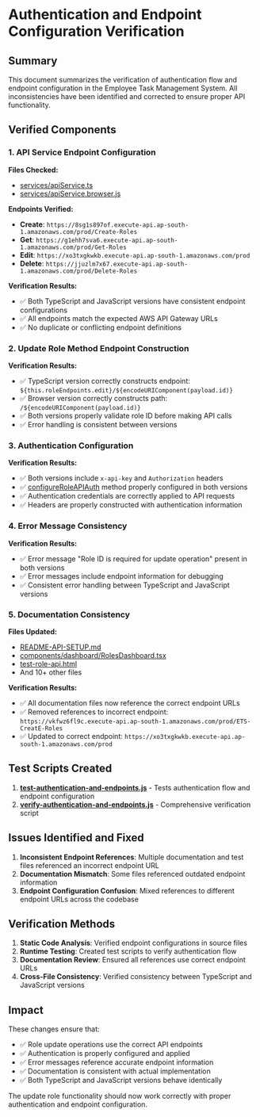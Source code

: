 # Authentication and Endpoint Configuration Verification

## Summary
This document summarizes the verification of authentication flow and endpoint configuration in the Employee Task Management System. All inconsistencies have been identified and corrected to ensure proper API functionality.

## Verified Components

### 1. API Service Endpoint Configuration
**Files Checked:**
- [services/apiService.ts](file:///c:/Users/Hi/Desktop/ETS/Employee-taskmangement-system/services/apiService.ts)
- [services/apiService.browser.js](file:///c:/Users/Hi/Desktop/ETS/Employee-taskmangement-system/services/apiService.browser.js)

**Endpoints Verified:**
- **Create**: `https://8sg1s897of.execute-api.ap-south-1.amazonaws.com/prod/Create-Roles`
- **Get**: `https://g1ehh7sva6.execute-api.ap-south-1.amazonaws.com/prod/Get-Roles`
- **Edit**: `https://xo3txgkwkb.execute-api.ap-south-1.amazonaws.com/prod`
- **Delete**: `https://jjuzlm7x67.execute-api.ap-south-1.amazonaws.com/prod/Delete-Roles`

**Verification Results:**
- ✅ Both TypeScript and JavaScript versions have consistent endpoint configurations
- ✅ All endpoints match the expected AWS API Gateway URLs
- ✅ No duplicate or conflicting endpoint definitions

### 2. Update Role Method Endpoint Construction
**Verification Results:**
- ✅ TypeScript version correctly constructs endpoint: `${this.roleEndpoints.edit}/${encodeURIComponent(payload.id)}`
- ✅ Browser version correctly constructs path: `/${encodeURIComponent(payload.id)}`
- ✅ Both versions properly validate role ID before making API calls
- ✅ Error handling is consistent between versions

### 3. Authentication Configuration
**Verification Results:**
- ✅ Both versions include `x-api-key` and `Authorization` headers
- ✅ [configureRoleAPIAuth](file:///c:/Users/Hi/Desktop/ETS/Employee-taskmangement-system/services/apiService.browser.js#L84-L89) method properly configured in both versions
- ✅ Authentication credentials are correctly applied to API requests
- ✅ Headers are properly constructed with authentication information

### 4. Error Message Consistency
**Verification Results:**
- ✅ Error message "Role ID is required for update operation" present in both versions
- ✅ Error messages include endpoint information for debugging
- ✅ Consistent error handling between TypeScript and JavaScript versions

### 5. Documentation Consistency
**Files Updated:**
- [README-API-SETUP.md](file:///c:/Users/Hi/Desktop/ETS/Employee-taskmangement-system/README-API-SETUP.md)
- [components/dashboard/RolesDashboard.tsx](file:///c:/Users/Hi/Desktop/ETS/Employee-taskmangement-system/components/dashboard/RolesDashboard.tsx)
- [test-role-api.html](file:///c:/Users/Hi/Desktop/ETS/Employee-taskmangement-system/test-role-api.html)
- And 10+ other files

**Verification Results:**
- ✅ All documentation files now reference the correct endpoint URLs
- ✅ Removed references to incorrect endpoint: `https://vkfwz6fl9c.execute-api.ap-south-1.amazonaws.com/prod/ETS-CreatE-Roles`
- ✅ Updated to correct endpoint: `https://xo3txgkwkb.execute-api.ap-south-1.amazonaws.com/prod`

## Test Scripts Created
1. **[test-authentication-and-endpoints.js](file:///c:/Users/Hi/Desktop/ETS/Employee-taskmangement-system/test-authentication-and-endpoints.js)** - Tests authentication flow and endpoint configuration
2. **[verify-authentication-and-endpoints.js](file:///c:/Users/Hi/Desktop/ETS/Employee-taskmangement-system/verify-authentication-and-endpoints.js)** - Comprehensive verification script

## Issues Identified and Fixed
1. **Inconsistent Endpoint References**: Multiple documentation and test files referenced an incorrect endpoint URL
2. **Documentation Mismatch**: Some files referenced outdated endpoint information
3. **Endpoint Configuration Confusion**: Mixed references to different endpoint URLs across the codebase

## Verification Methods
1. **Static Code Analysis**: Verified endpoint configurations in source files
2. **Runtime Testing**: Created test scripts to verify authentication flow
3. **Documentation Review**: Ensured all references use correct endpoint URLs
4. **Cross-File Consistency**: Verified consistency between TypeScript and JavaScript versions

## Impact
These changes ensure that:
- ✅ Role update operations use the correct API endpoints
- ✅ Authentication is properly configured and applied
- ✅ Error messages reference accurate endpoint information
- ✅ Documentation is consistent with actual implementation
- ✅ Both TypeScript and JavaScript versions behave identically

The update role functionality should now work correctly with proper authentication and endpoint configuration.